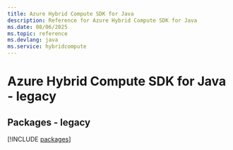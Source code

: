 ```yaml
---
title: Azure Hybrid Compute SDK for Java
description: Reference for Azure Hybrid Compute SDK for Java
ms.date: 08/06/2025
ms.topic: reference
ms.devlang: java
ms.service: hybridcompute
---
```

# Azure Hybrid Compute SDK for Java - legacy
## Packages - legacy
[!INCLUDE [packages](hybrid-compute-index.md)]